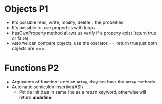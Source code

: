 # Objects P1
- It's possible read, write, modify, delete... the properties.
- It's possible to, use properties with loops.
- hasOwnProperty method allows us verify if a property exist (return true or false).
- Also we can compare objects, use the operator ==, return true just both objects are ===.

# Functions P2
 - Arguments of function is not an array, they not have the array methods.
 - Automatic semicolon insertion(ASI)
   - Put de init data in same line as a return keyword, otherwise will return **undefine**.